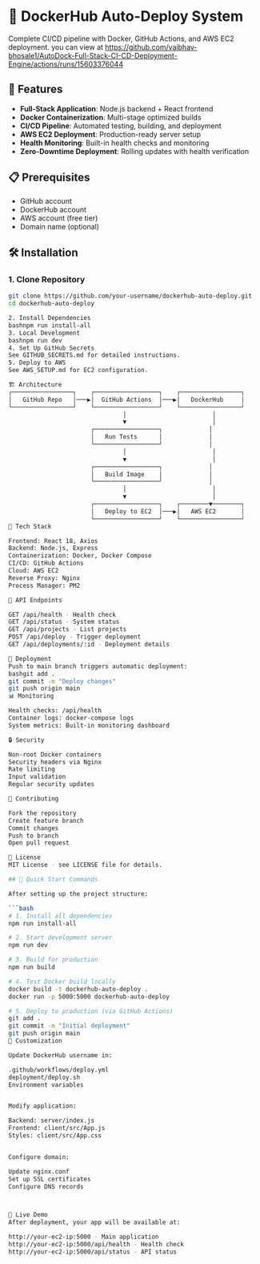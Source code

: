 # 🐳 DockerHub Auto-Deploy System

Complete CI/CD pipeline with Docker, GitHub Actions, and AWS EC2 deployment.
you can view at https://github.com/vaibhav-bhosale1/AutoDock-Full-Stack-CI-CD-Deployment-Engine/actions/runs/15603376044

## 🚀 Features

- **Full-Stack Application**: Node.js backend + React frontend
- **Docker Containerization**: Multi-stage optimized builds
- **CI/CD Pipeline**: Automated testing, building, and deployment
- **AWS EC2 Deployment**: Production-ready server setup
- **Health Monitoring**: Built-in health checks and monitoring
- **Zero-Downtime Deployment**: Rolling updates with health verification

## 📋 Prerequisites

- GitHub account
- DockerHub account
- AWS account (free tier)
- Domain name (optional)

## 🛠️ Installation

### 1. Clone Repository
```bash
git clone https://github.com/your-username/dockerhub-auto-deploy.git
cd dockerhub-auto-deploy

2. Install Dependencies
bashnpm run install-all
3. Local Development
bashnpm run dev
4. Set Up GitHub Secrets
See GITHUB_SECRETS.md for detailed instructions.
5. Deploy to AWS
See AWS_SETUP.md for EC2 configuration.

🏗️ Architecture
┌─────────────────┐    ┌──────────────────┐    ┌─────────────────┐
│   GitHub Repo   │───▶│  GitHub Actions  │───▶│   DockerHub     │
└─────────────────┘    └──────────────────┘    └─────────────────┘
                                │                        │
                                ▼                        │
                       ┌──────────────────┐             │
                       │   Run Tests      │             │
                       └──────────────────┘             │
                                │                        │
                                ▼                        │
                       ┌──────────────────┐             │
                       │   Build Image    │             │
                       └──────────────────┘             │
                                │                        │
                                ▼                        │
                       ┌──────────────────┐    ┌────────▼────────┐
                       │   Deploy to EC2  │───▶│   AWS EC2       │
                       └──────────────────┘    └─────────────────┘
🔧 Tech Stack

Frontend: React 18, Axios
Backend: Node.js, Express
Containerization: Docker, Docker Compose
CI/CD: GitHub Actions
Cloud: AWS EC2
Reverse Proxy: Nginx
Process Manager: PM2

📝 API Endpoints

GET /api/health - Health check
GET /api/status - System status
GET /api/projects - List projects
POST /api/deploy - Trigger deployment
GET /api/deployments/:id - Deployment details

🚀 Deployment
Push to main branch triggers automatic deployment:
bashgit add .
git commit -m "Deploy changes"
git push origin main
📊 Monitoring

Health checks: /api/health
Container logs: docker-compose logs
System metrics: Built-in monitoring dashboard

🔒 Security

Non-root Docker containers
Security headers via Nginx
Rate limiting
Input validation
Regular security updates

🤝 Contributing

Fork the repository
Create feature branch
Commit changes
Push to branch
Open pull request

📄 License
MIT License - see LICENSE file for details.

## 🎯 Quick Start Commands

After setting up the project structure:

```bash
# 1. Install all dependencies
npm run install-all

# 2. Start development server
npm run dev

# 3. Build for production
npm run build

# 4. Test Docker build locally
docker build -t dockerhub-auto-deploy .
docker run -p 5000:5000 dockerhub-auto-deploy

# 5. Deploy to production (via GitHub Actions)
git add .
git commit -m "Initial deployment"
git push origin main
🔧 Customization

Update DockerHub username in:

.github/workflows/deploy.yml
deployment/deploy.sh
Environment variables


Modify application:

Backend: server/index.js
Frontend: client/src/App.js
Styles: client/src/App.css


Configure domain:

Update nginx.conf
Set up SSL certificates
Configure DNS records



📱 Live Demo
After deployment, your app will be available at:

http://your-ec2-ip:5000 - Main application
http://your-ec2-ip:5000/api/health - Health check
http://your-ec2-ip:5000/api/status - API status
